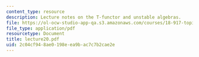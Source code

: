 ```yaml
---
content_type: resource
description: Lecture notes on the T-functor and unstable algebras.
file: https://ol-ocw-studio-app-qa.s3.amazonaws.com/courses/18-917-topics-in-algebraic-topology-the-sullivan-conjecture-fall-2007/2c04cf948ae0198eea9bac7c7b2cae2e_lecture20.pdf
file_type: application/pdf
resourcetype: Document
title: lecture20.pdf
uid: 2c04cf94-8ae0-198e-ea9b-ac7c7b2cae2e
---
```

